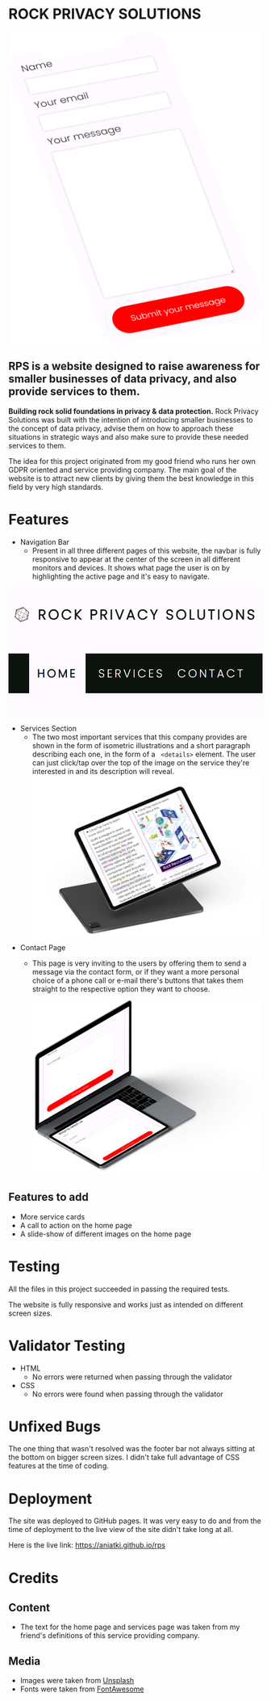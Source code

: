 # ROCK PRIVACY SOLUTIONS

![Mobile contact form](/assets/images/README/iPhone_cutout_-_contact.png)

## RPS is a website designed to raise awareness for smaller businesses of data privacy, and also provide services to them.

**Building rock solid foundations in privacy & data protection.**
Rock Privacy Solutions was built with the intention of introducing smaller businesses to the concept of data privacy, advise them on how to approach these situations in strategic ways and also make sure to provide these needed services to them. 

The idea for this project originated from my good friend who runs her own GDPR oriented and service providing company. The main goal of the website is to attract new clients by giving them the best knowledge in this field by very high standards.


# Features
* Navigation Bar
    * Present in all three different pages of this website, the navbar is fully responsive to appear at the center of the screen in all different monitors and devices. It shows what page the user is on by highlighting the active page and it's easy to navigate.

![Navbar on mobile view](/assets/images/README/navbar-mobile.png)

* Services Section
    * The two most important services that this company provides are shown in the form of isometric illustrations and a short paragraph describing each one, in the form of a <code> &lt;details&gt;</code> element. The user can just click/tap over the top of the image on the service they're interested in and its description will reveal.
![Tablet services section](/assets/images/README/iPad_pro_-_services.png)
* Contact Page
    * This page is very inviting to the users by offering them to send a message via the contact form, or if they want a more personal choice of a phone call or e-mail there's buttons that takes them straight to the respective option they want to choose.

        ![Contact Form](/assets/images/README/macBook_iPad_-_contact.png)

## Features to add
* More service cards
* A call to action on the home page
* A slide-show of different images on the home page

# Testing

All the files in this project succeeded in passing the required tests.

The website is fully responsive and works just as intended on different screen sizes.

# Validator Testing
* HTML
    * No errors were returned when passing through the validator
* CSS
    * No errors were found when passing through the validator

# Unfixed Bugs

The one thing that wasn't resolved was the footer bar not always sitting at the bottom on bigger screen sizes. I didn't take full advantage of CSS features at the time of coding.

# Deployment

The site was deployed to GitHub pages. It was very easy to do and from the time of deployment to the live view of the site didn't take long at all.

Here is the live link: https://aniatki.github.io/rps

# Credits

## Content
* The text for the home page and services page was taken from my friend's definitions of this service providing company.

## Media
* Images were taken from [Unsplash](https://unsplash.com/)
* Fonts were taken from [FontAwesome](https://fontawesome.com)